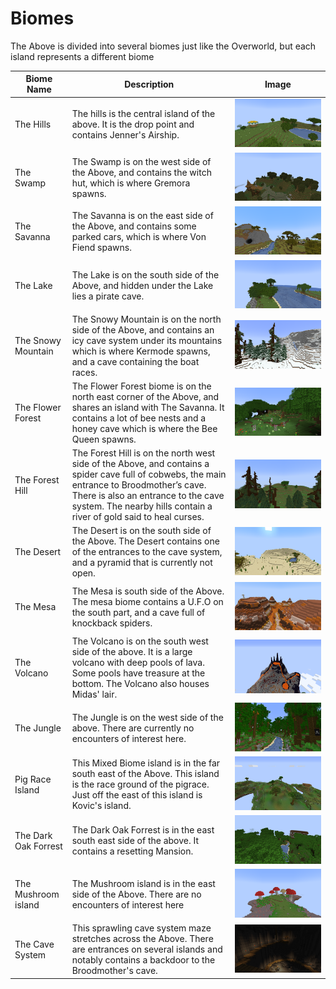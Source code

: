 # Biomes

The Above is divided into several biomes just like the Overworld, but each island represents a different biome

Biome Name|Description|Image
----------|-----------|-----
The Hills|The hills is the central island of the above.  It is the drop point and contains Jenner's Airship.|![The Hills](biomes/blimp.png)
The Swamp|The Swamp is on the west side of the Above, and contains the witch hut, which is where Gremora spawns.|![The Swamp](biomes/swamp.png)	
The Savanna|The Savanna is on the east side of the Above, and contains some parked cars, which is where Von Fiend spawns.|![The Savanna](biomes/savanna.png)	
The Lake|The Lake is on the south side of the Above, and hidden under the Lake lies a pirate cave.|![The Lake](biomes/lake.png)	
The Snowy Mountain|The Snowy Mountain is on the north side of the Above, and contains an icy cave system under its mountains which is where Kermode spawns, and a cave containing the boat races.|![The Snowy Mountain](biomes/snow.png)	
The Flower Forest|The Flower Forest biome is on the north east corner of the Above, and shares an island with The Savanna. It contains a lot of bee nests and a honey cave which is where the Bee Queen spawns.|![The Flower Forrest](biomes/flower.png)	
The Forest Hill|The Forest Hill is on the north west side of the Above, and contains a spider cave full of cobwebs, the main entrance to Broodmother’s cave.  There is also an entrance to the cave system. The nearby hills contain a river of gold said to heal curses.|![The Forest Hill](biomes/hill.png)	
The Desert|The Desert is on the south side of the Above. The Desert contains one of the entrances to the cave system, and a pyramid that is currently not open.|![The Desert](biomes/desert.png)	
The Mesa|The Mesa is south side of the Above. The mesa biome contains a U.F.O on the south part, and a cave full of knockback spiders.|![The Mesa](biomes/mesa.png)	
The Volcano|The Volcano is on the south west side of the above.  It is a large volcano with deep pools of lava.  Some pools have treasure at the bottom.  The Volcano also houses Midas' lair.|![The Volcano](biomes/volcano.png)	
The Jungle|The Jungle is on the west side of the above.  There are currently no encounters of interest here.|![The Jungle](biomes/jungle.png)	
Pig Race Island|This Mixed Biome island is in the far south east of the Above. This island is the race ground of the pigrace.  Just off the east of this island is Kovic's island.|![Pigrace Island](biomes/pigrace.png)	
The Dark Oak Forrest|The Dark Oak Forrest is in the east south east side of the above.  It contains a resetting Mansion.|![The Dark Oak Forrest](biomes/oak.png)
The Mushroom island|The Mushroom island is in the east side of the Above.  There are no encounters of interest here|![The Mushroom Island](biomes/mushroom.png)	
The Cave System|This sprawling cave system maze stretches across the Above.  There are entrances on several islands and notably contains a backdoor to the Broodmother's cave.|![The Cave System](biomes/caves.png)	
